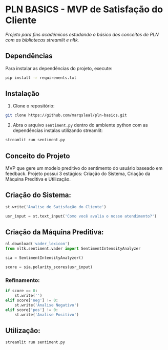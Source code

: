 # PLN BASICS - MVP de Satisfação do Cliente

_Projeto para fins acadêmicos estudando o básico dos conceitos de PLN com as bibliotecas streamlit e nltk._

## Dependências 

Para instalar as dependências do projeto, execute:

```bash
pip install -r requirements.txt
```

## Instalação 

1. Clone o repositório:

```bash
git clone https://github.com/marqsleal/pln-basics.git
```

2. Abra o arquivo `sentiment.py` dentro do ambiente python com as dependências instalas utilizando streamlit:

```bash
streamlit run sentiment.py
```

## Conceito do Projeto
MVP que gere um modelo preditivo do sentimento do usuário baseado em feedback. Projeto possui 3 estágios: Criação do Sistema, Criação da Máquina Preditiva e Utilização.

## Criação do Sistema:

```python
st.write('Analise de Satisfação do Cliente')

usr_input = st.text_input('Como você avalia o nosso atendimento?')
```

## Criação da Máquina Preditiva:

```python
nl.download('vader_lexicon')
from nltk.sentiment.vader import SentimentIntensityAnalyzer

sia = SentimentIntensityAnalyzer()

score = sia.polarity_scores(usr_input)
```

### Refinamento:
```python
if score == 0:
    st.write('')
elif score['neg'] != 0:
    st.write('Analise Negativo')
elif score['pos'] != 0:
    st.write('Analise Positivo')
```

## Utilização:

```bash
streamlit run sentiment.py
```

